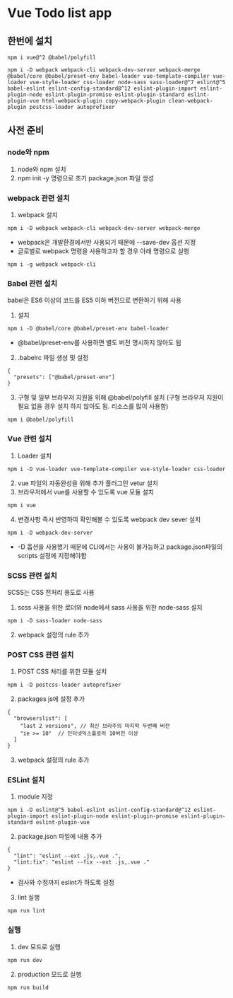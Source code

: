 # Vue Todo list app

## 한번에 설치

```
npm i vue@^2 @babel/polyfill
```

```
npm i -D webpack webpack-cli webpack-dev-server webpack-merge @babel/core @babel/preset-env babel-loader vue-template-compiler vue-loader vue-style-loader css-loader node-sass sass-loader@^7 eslint@^5 babel-eslint eslint-config-standard@^12 eslint-plugin-import eslint-plugin-node eslint-plugin-promise eslint-plugin-standard eslint-plugin-vue html-webpack-plugin copy-webpack-plugin clean-webpack-plugin postcss-loader autoprefixer
```

## 사전 준비

### node와 npm

1. node와 npm 설치
2. npm init -y 명령으로 초기 package.json 파일 생성


### webpack 관련 설치

1. webpack 설치
```
npm i -D webpack webpack-cli webpack-dev-server webpack-merge
```
  - webpack은 개발환경에서만 사용되기 때문에 --save-dev 옵션 지정
  - 글로벌로 webpack 명령을 사용하고자 할 경우 아래 명령으로 실행
  ```
  npm i -g webpack webpack-cli
  ```

### Babel 관련 설치
babel은 ES6 이상의 코드를 ES5 이하 버전으로 변환하기 위해 사용
1. 설치
```
npm i -D @babel/core @babel/preset-env babel-loader
```
  - @babel/preset-env를 사용하면 별도 버전 명시하지 않아도 됨
2. .babelrc 파일 생성 및 설정
```
{
  "presets": ["@babel/preset-env"]
}
```
3. 구형 및 일부 브라우저 지원을 위해 @babel/polyfill 설치 (구형 브라우저 지원이 필요 없을 경우 설치 하지 않아도 됨. 리소스를 많이 사용함)
```
npm i @babel/polyfill
```

### Vue 관련 설치
1. Loader 설치
```
npm i -D vue-loader vue-template-compiler vue-style-loader css-loader
```
2. vue 파일의 자동완성을 위해 추가 플러그인 vetur 설치
3. 브라우저에서 vue를 사용할 수 있도록 vue 모듈 설치
```
npm i vue
```
4. 변경사항 즉시 반영하여 확인해볼 수 있도록 webpack dev sever 설치
```
npm i -D webpack-dev-server
```
  - -D 옵션을 사용했기 때문에 CLI에서는 사용이 불가능하고 package.json파일의 scripts 설정에 지정해야함


### SCSS 관련 설치
SCSS는 CSS 전처리 용도로 사용
1. scss 사용을 위한 로더와 node에서 sass 사용을 위한 node-sass 설치
```
npm i -D sass-loader node-sass
```
2. webpack 설정의 rule 추가

### POST CSS 관련 설치
1. POST CSS 처리를 위한 모듈 설치
```
npm i -D postcss-loader autoprefixer
```
2. packages js에 설정 추가
```
{
  "browserslist": [
    "last 2 versions", // 최신 브라주의 마지막 두번째 버전
    "ie >= 10"  // 인터넷익스플로러 10버전 이상
  ]
}
```
3. webpack 설정의 rule 추가

### ESLint 설치

1. module 지정
```
npm i -D eslint@^5 babel-eslint eslint-config-standard@^12 eslint-plugin-import eslint-plugin-node eslint-plugin-promise eslint-plugin-standard eslint-plugin-vue
```
2. package.json 파일에 내용 추가
```
{
  "lint": "eslint --ext .js,.vue .",
  "lint:fix": "eslint --fix --ext .js,.vue ."
}
```
- 검사와 수정까지 eslint가 하도록 설정
3. lint 실행
```
npm run lint
```

### 실행
1. dev 모드로 실행
```
npm run dev
```
2. production 모드로 실행
```
npm run build
```